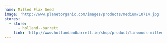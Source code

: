 ```yaml
---
name: Milled Flax Seed
image: 'http://www.planetorganic.com/images/products/medium/10714.jpg'
stores:
  - store:
      - holland--barrett
    link: 'http://www.hollandandbarrett.ie/shop/product/linwoods-milled-organic-flaxseed-60083440'
---
```



